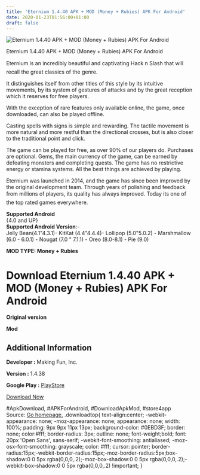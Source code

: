 ```yaml
---
title: 'Eternium 1.4.40 APK + MOD (Money + Rubies) APK For Android'
date: 2020-01-23T01:56:00+01:00
draft: false
---
```


![Eternium 1.4.40 APK + MOD (Money + Rubies) APK For Android](https://i2.wp.com/apkhome.net/wp-content/uploads/2020/01/Eternium-1.4.40-APK-MOD-Money-Rubies.png "Eternium 1.4.40 APK + MOD (Money + Rubies) APK For Android")

  

Eternium 1.4.40 APK + MOD (Money + Rubies) APK For Android

Eternium is an incredibly beautiful and captivating Hack n Slash that will recall the great classics of the genre.

It distinguishes itself from other titles of this style by its intuitive movements, by its system of gestures of attacks and by the great reception which it reserves for free players.

With the exception of rare features only available online, the game, once downloaded, can also be played offline.

Casting spells with signs is simple and rewarding. The tactile movement is more natural and more restful than the directional crosses, but is also closer to the traditional point and click.

The game can be played for free, as over 90% of our players do. Purchases are optional. Gems, the main currency of the game, can be earned by defeating monsters and completing quests. The game has no restrictive energy or stamina systems. All the best things are achieved by playing.

Eternium was launched in 2014, and the game has since been improved by the original development team. Through years of polishing and feedback from millions of players, its quality has always improved. Today its one of the top rated games everywhere.

**Supported Android**  
{4.0 and UP}  
**Supported Android Version**:-  
Jelly Bean(4.1"4.3.1)- KitKat (4.4"4.4.4)- Lollipop (5.0"5.0.2) - Marshmallow (6.0 - 6.0.1) - Nougat (7.0 " 7.1.1) - Oreo (8.0-8.1) - Pie (9.0)

**MOD TYPE: Money + Rubies**

Download Eternium 1.4.40 APK + MOD (Money + Rubies) APK For Android
===================================================================

**Original version**

**Mod**

Additional Information
----------------------

**Developer :** Making Fun, Inc.

**Version :** 1.4.38

**Google Play :** [PlayStore](https://play.google.com/store/apps/details?id=com.makingfun.mageandminions)

  

[Download Now](https://store4app.co/post/eternium-1-4-40-apk-mod-money-rubies-apk-for-android_1579586319)

  
#ApkDownload, #APKForAndroid, #DownloadApkMod, #store4app  
Source: [Go homepage.](https://store4app.co/post/eternium-1-4-40-apk-mod-money-rubies-apk-for-android_1579586319) .downloadtop{ text-align:center; -webkit-appearance: none; -moz-appearance: none; appearance: none; width: 100%; padding: 9px 9px 11px 13px; background-color: #0EBD3F; border: none; color:#fff; border-radius: 3px; outline: none; font-weight;bold; font: 20px 'Open Sans', sans-serif; -webkit-font-smoothing: antialiased; -moz-osx-font-smoothing: grayscale; color: #fff; cursor: pointer; border-radius:15px;-webkit-border-radius:15px;-moz-border-radius:5px;box-shadow:0 0 5px rgba(0,0,0,.2);-moz-box-shadow:0 0 5px rgba(0,0,0,.2);-webkit-box-shadow:0 0 5px rgba(0,0,0,.2) !important; }